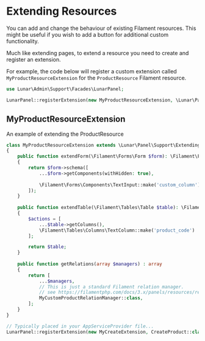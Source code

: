 # Extending Resources

You can add and change the behaviour of existing Filament resources. This might be useful if you wish to add a button for 
additional custom functionality.

Much like extending pages, to extend a resource you need to create and register an extension.

For example, the code below will register a custom extension called `MyProductResourceExtension` for the `ProductResource` Filament resource.

```php
use Lunar\Admin\Support\Facades\LunarPanel;

LunarPanel::registerExtension(new MyProductResourceExtension, \Lunar\Panel\Filament\Resources\ProductResource::class);
```

## MyProductResourceExtension

An example of extending the ProductResource

```php
class MyProductResourceExtension extends \Lunar\Panel\Support\Extending\ResourceExtension
{
    public function extendForm(\Filament\Forms\Form $form): \Filament\Forms\Form
    {
        return $form->schema([
            ...$form->getComponents(withHidden: true),
            
            \Filament\Forms\Components\TextInput::make('custom_column')
        ]);
    }
    
    public function extendTable(\Filament\Tables\Table $table): \Filament\Tables\Table
    {
        $actions = [
            ...$table->getColumns(),
            \Filament\Tables\Columns\TextColumn::make('product_code')
        ];

        return $table;
    }
    
    public function getRelations(array $managers) : array
    {
        return [
            ...$managers,
            // This is just a standard Filament relation manager.
            // see https://filamentphp.com/docs/3.x/panels/resources/relation-managers#creating-a-relation-manager
            MyCustomProductRelationManager::class,
        ];
    }
}

// Typically placed in your AppServiceProvider file...
LunarPanel::registerExtension(new MyCreateExtension, CreateProduct::class);
```
